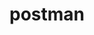 # postman
![<img width="200" src="https://github.com/JSini/postman/assets/79960101/384169ee-2fde-4a54-85c3-75b96e03079d">](https://badgr.com/public/assertions/v9ldmTM1SAG0tSpbFrnUBg)
![<img width="200" src="https://github.com/JSini/postman/assets/79960101/411032e1-1e18-4564-9a71-bdd02767423b">](https://badgr.com/public/assertions/VYEtiPwiRay18E7SkrE5rg)
![<img width="200" alt="Postman - API Test Automation - 2024-02-22" src="https://github.com/JSini/postman/assets/79960101/d7509a66-0ad7-4e0f-9b6a-e712d1c203e7">](https://badgr.com/public/assertions/oGj_l0yZTfeR96HG07dZAA)

